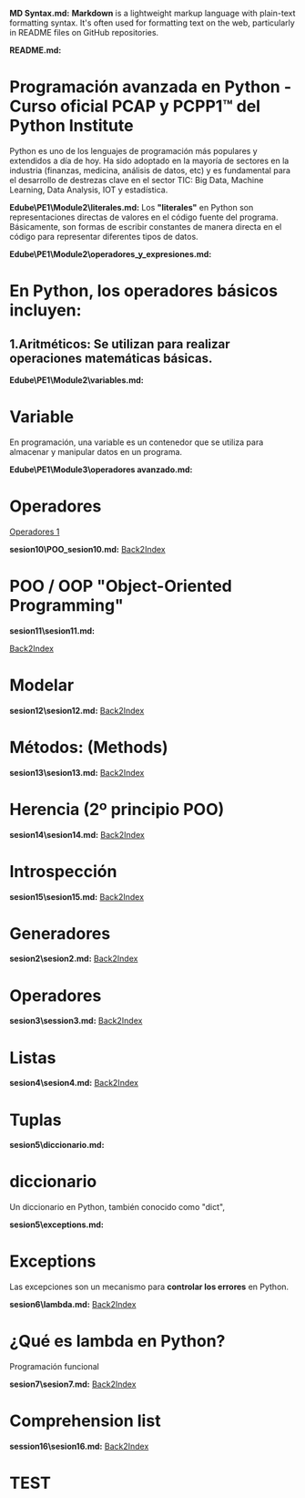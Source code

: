 **MD Syntax.md:**
**Markdown** is a lightweight markup language with plain-text formatting syntax. 
It's often used for formatting text on the web, particularly in README files on GitHub repositories. 


**README.md:**
# Programación avanzada en Python - Curso oficial PCAP y PCPP1™ del Python Institute

Python es uno de los lenguajes de programación más populares y extendidos a día de hoy. Ha sido adoptado en la mayoría de sectores en la industria (finanzas, medicina, análisis de datos, etc) y es fundamental para el desarrollo de destrezas clave en el sector TIC: Big Data, Machine Learning, Data Analysis, IOT y estadística.

**Edube\PE1\Module2\literales.md:**
Los **"literales"** en Python son representaciones directas de valores en el código fuente del programa.   
Básicamente, son formas de escribir constantes de manera directa en el código para representar diferentes tipos de datos.


**Edube\PE1\Module2\operadores_y_expresiones.md:**
# En Python, los operadores básicos incluyen:

## 1.Aritméticos: Se utilizan para realizar operaciones matemáticas básicas.

**Edube\PE1\Module2\variables.md:**
# Variable 

En programación, una variable es un contenedor que se utiliza para almacenar y manipular datos en un programa.   

**Edube\PE1\Module3\operadores avanzado.md:**
# Operadores 

[Operadores 1](Edube\PE1\Module2\operadores_y_expresiones.md)  

**sesion10\POO_sesion10.md:**
[Back2Index](https://github.com/jdmc/learning/blob/master/notes.md) 
# POO / OOP "Object-Oriented Programming" 


**sesion11\sesion11.md:**

[Back2Index](https://github.com/jdmc/learning/blob/master/notes.md) 
# Modelar

**sesion12\sesion12.md:**
[Back2Index](https://github.com/jdmc/learning/blob/master/notes.md) 
# Métodos: (Methods)


**sesion13\sesion13.md:**
[Back2Index](https://github.com/jdmc/learning/blob/master/notes.md) 
# Herencia (2º principio POO)


**sesion14\sesion14.md:**
[Back2Index](https://github.com/jdmc/learning/blob/master/notes.md) 
# Introspección


**sesion15\sesion15.md:**
[Back2Index](https://github.com/jdmc/learning/blob/master/notes.md) 

# Generadores 

**sesion2\sesion2.md:**
[Back2Index](https://github.com/jdmc/learning/blob/master/notes.md) 
# Operadores


**sesion3\session3.md:**
[Back2Index](https://github.com/jdmc/learning/blob/master/notes.md) 

# Listas

**sesion4\sesion4.md:**
[Back2Index](https://github.com/jdmc/learning/blob/master/notes.md) 
# Tuplas


**sesion5\diccionario.md:**
# diccionario

Un diccionario en Python, también conocido como "dict", 

**sesion5\exceptions.md:**
# Exceptions

Las excepciones son un mecanismo para **controlar los errores** en Python.

**sesion6\lambda.md:**
[Back2Index](https://github.com/jdmc/learning/blob/master/notes.md) 
# ¿Qué es lambda en Python?
Programación funcional

**sesion7\sesion7.md:**
[Back2Index](https://github.com/jdmc/learning/blob/master/notes.md) 
# Comprehension list


**session16\sesion16.md:**
[Back2Index](https://github.com/jdmc/learning/blob/master/notes.md) 

# TEST

